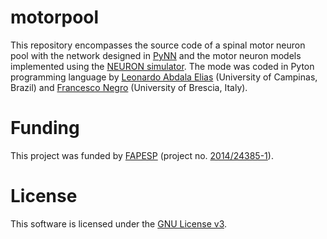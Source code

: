 # motorpool
This repository encompasses the source code of a spinal motor neuron pool with the network designed in [PyNN](https://neuralensemble.org/PyNN/) and the motor neuron models implemented using the [NEURON simulator](https://neuron.yale.edu/neuron/).
The mode was coded in Pyton programming language by [Leonardo Abdala Elias](https://scholar.google.com/citations?user=a_E4McYAAAAJ&hl=en&authuser=2) (University of Campinas, Brazil) and [Francesco Negro](https://scholar.google.com/citations?user=Rpp9vjIAAAAJ&hl=en&authuser=2) (University of Brescia, Italy).

# Funding
This project was funded by [FAPESP](https://www.fapesp.br/en/) (project no. [2014/24385-1](https://bv.fapesp.br/en/bolsas/155830/investigation-of-the-synchronism-between-pairs-of-motor-units-from-soleus-and-gastrocnemius-muscles/)).

# License
This software is licensed under the [GNU License v3](LICENSE).
